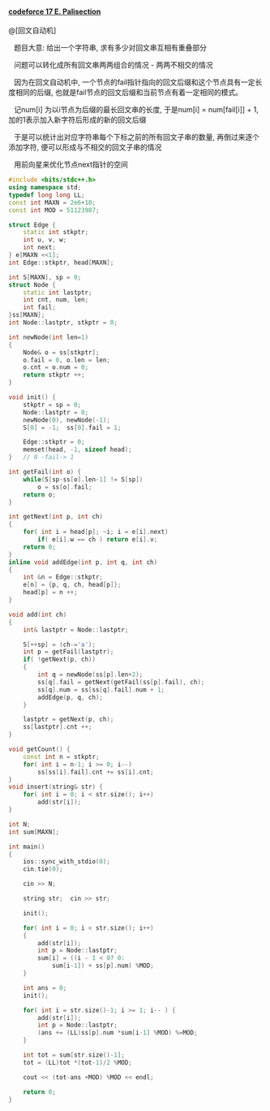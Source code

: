 #### [codeforce 17 E. Palisection](http://codeforces.com/problemset/problem/17/E)

@[回文自动机]

&ensp; 题目大意: 给出一个字符串, 求有多少对回文串互相有重叠部分

&ensp; 问题可以转化成所有回文串两两组合的情况 - 两两不相交的情况

&ensp; 因为在回文自动机中, 一个节点的fail指针指向的回文后缀和这个节点具有一定长度相同的后缀, 也就是fail节点的回文后缀和当前节点有着一定相同的模式。

&ensp; 记num[i] 为以i节点为后缀的最长回文串的长度, 于是num[i] = num[fail[i]] + 1, 加的1表示加入新字符后形成的新的回文后缀

&ensp; 于是可以统计出对应字符串每个下标之前的所有回文子串的数量, 再倒过来逐个添加字符, 便可以形成与不相交的回文子串的情况

&ensp; 用前向星来优化节点next指针的空间

```cpp
#include <bits/stdc++.h>
using namespace std;
typedef long long LL;
const int MAXN = 2e6+10;
const int MOD = 51123987;

struct Edge {
    static int stkptr;
    int u, v, w;
    int next;
} e[MAXN <<1];
int Edge::stkptr, head[MAXN];

int S[MAXN], sp = 0;
struct Node {
    static int lastptr;
    int cnt, num, len;
    int fail;
}ss[MAXN];
int Node::lastptr, stkptr = 0;

int newNode(int len=1)
{
    Node& o = ss[stkptr];
    o.fail = 0, o.len = len;
    o.cnt = o.num = 0;
    return stkptr ++;
}

void init() {
    stkptr = sp = 0;
    Node::lastptr = 0;
    newNode(0), newNode(-1);
    S[0] = -1;  ss[0].fail = 1;

    Edge::stkptr = 0;
    memset(head, -1, sizeof head);
}   // 0 -fail-> 1

int getFail(int o) {
    while(S[sp-ss[o].len-1] != S[sp])
        o = ss[o].fail;
    return o;
}

int getNext(int p, int ch)
{
    for( int i = head[p]; ~i; i = e[i].next)
        if( e[i].w == ch ) return e[i].v;
    return 0;
}
inline void addEdge(int p, int q, int ch)
{
    int &n = Edge::stkptr;
    e[n] = {p, q, ch, head[p]};
    head[p] = n ++;
}

void add(int ch)
{
    int& lastptr = Node::lastptr;

    S[++sp] = (ch-='a');
    int p = getFail(lastptr);
    if( !getNext(p, ch))
    {
        int q = newNode(ss[p].len+2);
        ss[q].fail = getNext(getFail(ss[p].fail), ch);
        ss[q].num = ss[ss[q].fail].num + 1;
        addEdge(p, q, ch);
    }

    lastptr = getNext(p, ch);
    ss[lastptr].cnt ++;
}

void getCount() {
    const int n = stkptr;
    for( int i = n-1; i >= 0; i--)
        ss[ss[i].fail].cnt += ss[i].cnt;
}
void insert(string& str) {
    for( int i = 0; i < str.size(); i++)
        add(str[i]);
}

int N;
int sum[MAXN];

int main()
{
    ios::sync_with_stdio(0);
    cin.tie(0);

    cin >> N;

    string str;  cin >> str;

    init();

    for( int i = 0; i < str.size(); i++)
    {
        add(str[i]);
        int p = Node::lastptr;
        sum[i] = ((i - 1 < 0? 0:
            sum[i-1]) + ss[p].num) %MOD;
    }

    int ans = 0;
    init();

    for( int i = str.size()-1; i >= 1; i-- ) {
        add(str[i]);
        int p = Node::lastptr;
        (ans += (LL)ss[p].num *sum[i-1] %MOD) %=MOD;
    }

    int tot = sum[str.size()-1];
    tot = (LL)tot *(tot-1)/2 %MOD;

    cout << (tot-ans +MOD) %MOD << endl;

    return 0;
}
```